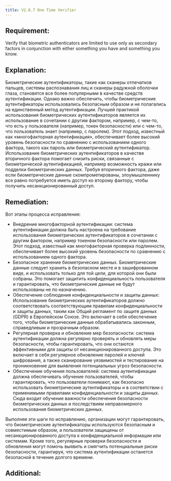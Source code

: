 ```yaml
---
title: V2.8.7 One Time Verifier
---
```




## Requirement:

Verify that biometric authenticators are limited to use only as secondary factors in conjunction with either something you have and something you know.

## Explanation:

Биометрические аутентификаторы, такие как сканеры отпечатков пальцев, системы распознавания лиц и сканеры радужной оболочки глаза, становятся все более популярными в качестве средств аутентификации. Однако важно обеспечить, чтобы биометрические аутентификаторы использовались безопасным образом и не полагались на единственный метод аутентификации. Лучшей практикой использования биометрических аутентификаторов является их использование в сочетании с другим фактором, например, с чем-то, что есть у пользователя (например, токен безопасности) или с чем-то, что пользователь знает (например, с паролем). Этот подход, известный как «многофакторная аутентификация», обеспечивает более высокий уровень безопасности по сравнению с использованием одного фактора, такого как пароль или биометрический аутентификатор. Использование биометрических аутентификаторов в качестве вторичного фактора помогает снизить риски, связанные с биометрической аутентификацией, например возможность кражи или подделки биометрических данных. Требуя вторичного фактора, даже если биометрические данные скомпрометированы, злоумышленнику все равно потребуется иметь доступ ко второму фактору, чтобы получить несанкционированный доступ.

## Remediation:



Вот этапы процесса исправления:

- Внедрение многофакторной аутентификации: система аутентификации должна быть настроена на требование использования биометрических аутентификаторов в сочетании с другим фактором, например токеном безопасности или паролем. Этот подход, известный как многофакторная проверка подлинности, обеспечивает более высокий уровень безопасности по сравнению с использованием одного фактора.
- Безопасное хранение биометрических данных. Биометрические данные следует хранить в безопасном месте и в зашифрованном виде, и использовать только для той цели, для которой они были собраны. Это помогает защитить конфиденциальность пользователя и гарантировать, что биометрические данные не будут использованы не по назначению.
- Обеспечение соблюдения конфиденциальности и защиты данных: Использование биометрических аутентификаторов должно соответствовать соответствующим правилам конфиденциальности и защиты данных, таким как Общий регламент по защите данных (GDPR) в Европейском Союзе. Это включает в себя обеспечение того, чтобы биометрические данные обрабатывались законным, справедливым и прозрачным образом.
- Регулярная проверка и обновление мер безопасности: система аутентификации должна регулярно проверять и обновлять меры безопасности, чтобы гарантировать, что они остаются эффективными для защиты от несанкционированного доступа. Это включает в себя регулярное обновление паролей и ключей шифрования, а также сканирование уязвимостей и тестирование на проникновение для выявления потенциальных угроз безопасности.
- Обеспечение обучения пользователей: система аутентификации должна обеспечивать обучение пользователей, чтобы гарантировать, что пользователи понимают, как безопасно использовать биометрические аутентификаторы и в соответствии с применимыми правилами конфиденциальности и защиты данных. Сюда входит обучение важности обеспечения безопасности биометрических данных и последствиям неправомерного использования биометрических данных.


Выполняя эти шаги по исправлению, организации могут гарантировать, что биометрические аутентификаторы используются безопасным и совместимым образом, а пользователи защищены от несанкционированного доступа к конфиденциальной информации или системам. Кроме того, регулярные проверки безопасности и обновления могут помочь выявить и смягчить потенциальные риски безопасности, гарантируя, что система аутентификации останется безопасной в течение долгого времени.

## Additional:




